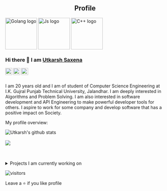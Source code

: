 <p align="center">
<h2 align="center">Profile</h2>
<div>
 <img width="100px" src="https://user-images.githubusercontent.com/82103333/208444307-2f947eaa-11bc-43df-ad3f-5fc315aea679.png" align="center" alt="Golang logo" />
 <img width="100px" src="https://user-images.githubusercontent.com/82103333/208444478-82c8b95d-10da-42c3-b7e6-743b9b37fb93.png" align="center" alt="Js logo" />
 <img width="100px" src="https://user-images.githubusercontent.com/82103333/208445077-ba38008f-aab6-44d7-8ecc-bbbea9a8dd20.png" align="center" alt="C++ logo" />
 </div>
</p>

### Hi there 👋 I am [Utkarsh Saxena](https://github.com/UtkarshSaxenautk)

<a href="https://www.linkedin.com/in/utkarsh-saxena-5a9034201/">
  <img align="left" alt="Utkarsh's Linkedin" width="22px" src="https://cdn.jsdelivr.net/npm/simple-icons@v3/icons/linkedin.svg" />
</a>
<a href="https://www.codechef.com/users/utk_2003">
  <img align="left" alt="Utkarsh's CodeChef" width="22px" src="https://cdn.jsdelivr.net/npm/simple-icons@3.13.0/icons/codechef.svg" />
<a href="https://leetcode.com/usutk/">
  <img align="left" alt="Utkarsh's Leetcode" width="22px" src="https://cdn.jsdelivr.net/npm/simple-icons@v3/icons/leetcode.svg" />
</a>

<br />
<br />

<div>
 <p>

I am 20 years old and I am of student of Computer Science Engineering at I.K. Gujral Punjab Technical University, Jalandhar. I am deeply interested in Algorithms and Problem Solving. I am also interested in software development and API Engineering to make powerful developer tools for others. I aspire to work for some company and develop software that has a positive impact on Society.

</h4>
</div>

<div><p>My profile overview: </p></div>

![Utkarsh's github stats](https://github-readme-stats.vercel.app/api?username=UtkarshSaxenautk&show_icons=true)
<br/>
<br/>
<img src="https://github-readme-stats.vercel.app/api/top-langs/?username=UtkarshSaxenautk&count_private=true&hide=html,scss,,ejs&theme=dracula&line_height=10">
<br />
<br />
<br />

<details>
<summary>
  Projects I am currently working on
</summary>

<br />

[Chat Room](https://github.com/UtkarshSaxenautk/Chat_Room)
[Booking Site](https://github.com/UtkarshSaxenautk/Booking-Site)

<br />

</details>

![visitors](https://visitor-badge.laobi.icu/badge?page_id=UtrkarshSaxenautk.UtkarshSaxenautk)

Leave a ⭐️ if you like profile
